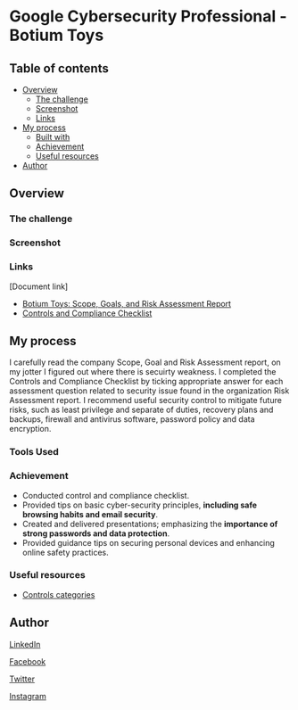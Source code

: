 # Google Cybersecurity Professional - Botium Toys

## Table of contents

- [Overview](#overview)
  - [The challenge](#the-challenge)
  - [Screenshot](#screenshot)
  - [Links](#links)
- [My process](#my-process)
  - [Built with](#tools-used)
  - [Achievement](#achievement)
  - [Useful resources](#useful-resources)
- [Author](#author)

## Overview

### The challenge

### Screenshot

### Links

  [Document link]
  
- [Botium Toys: Scope, Goals, and Risk Assessment Report](https://docs.google.com/document/d/14ginf-wIYJjFdAtzgxB3-bTD-zRo4sEVqHFd3Tlbzu0/edit?usp=drive_link)
- [Controls and Compliance Checklist](https://docs.google.com/document/d/1uFcPG1YbM2Enfony2zKtxJUt869yvunXmLR530JKrLs/edit?usp=drive_link)

## My process

I carefully read the company Scope, Goal and Risk Assessment report, on my jotter I figured out where there is secuirty weakness. I completed the Controls and Compliance Checklist by ticking appropriate answer for each assessment question related to security issue found in the organization Risk Assessment report.
I recommend useful security control to mitigate future risks, such as least privilege and separate of duties, recovery plans and backups, firewall and antivirus software, password policy and data encryption.

### Tools Used

### Achievement

- Conducted control and compliance checklist.
- Provided tips on basic cyber-security principles, **including safe browsing habits and email security**.
- Created and delivered presentations; emphasizing the **importance of strong passwords and data protection**.
- Provided guidance tips on securing personal devices and enhancing online safety practices.

### Useful resources

- [Controls categories](https://docs.google.com/document/d/1CJvBY5NHWHD4WIi6Ut8A2cRFKJx2-T1DadQyOhiFnDU/edit?usp=drive_link&resourcekey=0--VCdurKHe5yq24r0EMnLCg)

## Author

[LinkedIn](www.linkedin.com/in/olagoke-holo)

[Facebook](https://web.facebook.com/olagoke.holo.3/)

[Twitter](https://twitter.com/olarragoken)

[Instagram](https://www.instagram.com/holoolagoke/)
